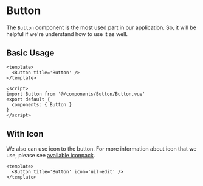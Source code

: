 # Button

<!-- Your description here -->

The `Button` component is the most used part in our application. So, it will be helpful if we're understand how to use it as well.

## Basic Usage

<LivePreview :storybookId='`components-button-button--default`'>

```vue
<template>
  <Button title='Button' />
</template>

<script>
import Button from '@/components/Button/Button.vue'
export default {
  components: { Button }
}
</script>
```

</LivePreview>


## With Icon

We also can use icon to the button. For more information about icon that we use, please see [available iconpack](localhost://asdhjasdh.asd).

<LivePreview :storybookId='`components-button-button--with-icon`'>

```vue
<template>
  <Button title='Button' icon='uil-edit' />
</template>
```

</LivePreview>
